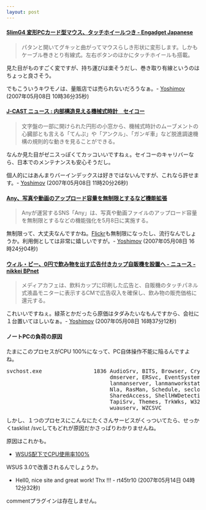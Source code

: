 ```yaml
---
layout: post
---
```

<h4><a href="http://japanese.engadget.com/2007/05/07/slimg4-pccard-mouse/">SlimG4 変形PCカード型マウス、タッチホイールつき - Engadget Japanese</a></h4>
<blockquote><p>パタンと開いてグキッと曲がってマウスらしき形状に変形します。しかもケーブル巻きとり有線式。左右ボタンのほかにタッチホイールも搭載。</p>
</blockquote>
<p>見た目がものすごく変ですが、持ち運びは楽そうだし、巻き取り有線というのはちょっと良さそう。</p>
<p>でもこういうキワモノは、量販店では売られないだろうなぁ。- <a href="/?page=Yoshimov" class="wikipage">Yoshimov</a> (2007年05月08日 10時36分35秒)</p>
<h4><a href="http://www.j-cast.com/2007/05/07007291.html">J-CAST ニュース : 内部構造見える機械式時計　セイコー</a></h4>
<blockquote><p>文字盤の一部に開けられた円形の小窓から、機械式時計のムーブメントの心臓部とも言える「てんぷ」や「アンクル」、「ガンギ車」など脱進調速機構の規則的な動きを見ることができる。</p>
</blockquote>
<p>なんか見た目がゼニスっぽくてカッコいいですねぇ。セイコーのキャリバーなら、日本でのメンテナンスも安心そうだし。</p>
<p>個人的にはあんまりバーインデックスは好きではないんですが、これなら許せます。- <a href="/?page=Yoshimov" class="wikipage">Yoshimov</a> (2007年05月08日 11時20分26秒)</p>
<h4><a href="http://bb.watch.impress.co.jp/cda/news/18031.html?ref=rss">Any、写真や動画のアップロード容量を無制限とするなど機能拡張</a></h4>
<blockquote><p>Anyが運営するSNS「Any」は、写真や動画ファイルのアップロード容量を無制限とするなどの機能強化を5月8日に実施する。</p>
</blockquote>
<p>無制限って、大丈夫なんですかね。<a href="http://flickr.com/">Flickr</a>も無制限になったし、流行なんでしょうか。利用側としては非常に嬉しいですが。- <a href="/?page=Yoshimov" class="wikipage">Yoshimov</a> (2007年05月08日 16時24分04秒)</p>
<h4><a href="http://www.nikkeibp.co.jp/news/biz07q2/532647/">ウィル・ビー、0円で飲み物を出す広告付きカップ自販機を設置へ - ニュース - nikkei BPnet</a></h4>
<blockquote><p>メディアカフェは、飲料カップに印刷した広告と、自販機のタッチパネル式液晶モニターに表示するCMで広告収入を確保し、飲み物の販売価格に還元する。</p>
</blockquote>
<p>これいいですねぇ。緑茶とかだったら原価はタダみたいなもんですから、会社に１台置いてほしいなぁ。- <a href="/?page=Yoshimov" class="wikipage">Yoshimov</a> (2007年05月08日 16時37分12秒)</p>
<h4>ノートPCの負荷の原因</h4>
<p>たまにこのプロセスがCPU 100%になって、PC自体操作不能に陥るんですよね。</p>
<pre>svchost.exe                1836 AudioSrv, BITS, Browser, CryptSvc, Dhcp,
                                dmserver, ERSvc, EventSystem, helpsvc,
                                lanmanserver, lanmanworkstation, Netman,
                                Nla, RasMan, Schedule, seclogon, SENS,
                                SharedAccess, ShellHWDetection, srservice,
                                TapiSrv, Themes, TrkWks, W32Time, winmgmt,
                                wuauserv, WZCSVC
</pre>
<p>しかし、１つのプロセスにこんなにたくさんサービスがくっついてたら、せっかくtasklist /svcしてもどれが原因だかさっぱりわかりませんね。</p>
<p>原因はこれかも。</p>
<ul>
<li><a href="http://www.exconn.net/Forums/ShowPost.aspx?PostID=11753">WSUS配下でCPU使用率100%</a></li>
</ul>
<p>WSUS 3.0で改善されるんでしょうか。</p>
<ul>
<li>Hell0, nice site and great work! Thx !!! - rt45tr10 (2007年05月14日 04時12分32秒)</li>
</ul>
<p><span class="error">commentプラグインは存在しません。</span> </p>
